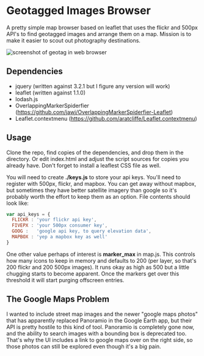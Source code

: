 
# Geotagged Images Browser

A pretty simple map browser based on leaflet that uses the flickr and 500px API's to find geotagged images and arrange them on a map. Mission is to make it easier to scout out photography destinations.

![screenshot of geotag in web browser](https://i.imgur.com/NRMDbCq.png)

## Dependencies

* jquery (written against 3.2.1 but I figure any version will work)
* leaflet (written against 1.1.0) 
* lodash.js
* OverlappingMarkerSpiderfier (https://github.com/jawj/OverlappingMarkerSpiderfier-Leaflet)
* Leaflet.contextmenu (https://github.com/aratcliffe/Leaflet.contextmenu)

## Usage

Clone the repo, find copies of the dependencies, and drop them in the directory. Or edit index.html and adjust the script sources for copies you already have. Don't forget to install a leaflest CSS file as well. 

You will need to create **./keys.js** to store your api keys. You'll need to register with 500px, flickr, and mapbox. You can get away without mapbox, but sometimes they have better satellite imagery than google so it's probably worth the effort to keep them as an option. File contents should look like:

```javascript
var api_keys = {
  FLICKR : 'your flickr api key',
  FIVEPX : 'your 500px consumer key',
  GOOG :   'google api key, to query elevation data',
  MAPBOX : 'yep a mapbox key as well'
}
```

One other value perhaps of interest is **marker_max** in map.js. This controls how many icons to keep in memory and defaults to 200 (per layer, so that's 200 flickr and 200 500px images). It runs okay as high as 500 but a little chugging starts to become apparent. Once the markers get over this threshold it will start purging offscreen entries. 

## The Google Maps Problem

I wanted to include street map images and the newer "google maps photos" that has apparently replaced Panoramio in the Google Earth app, but their API is pretty hostile to this kind of tool. Panoramio is completely gone now, and the ability to search images with a bounding box is deprecated too. That's why the UI includes a link to google maps over on the right side, so those photos can still be explored even though it's a big pain.

